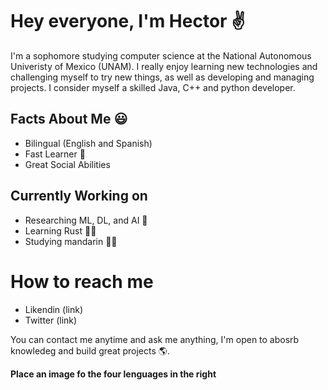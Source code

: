 # Hey everyone, I'm Hector ✌️

I'm a sophomore studying computer science at the National Autonomous Univeristy of Mexico (UNAM). I really enjoy learning new technologies and challenging myself to try new things, as well as developing and managing projects. I consider myself a skilled Java, C++ and python developer. 

## Facts About Me 😃
  - Bilingual (English and Spanish) 
  - Fast Learner 🧐
  - Great Social Abilities

## Currently Working on
  - Researching ML, DL, and AI 🦾
  - Learning Rust 👨‍💻
  - Studying mandarin 🙇‍♂️

# How to reach me
  - Likendin (link)
  - Twitter (link)

You can contact me anytime and ask me anything, I'm open to abosrb knowledeg and build great projects 🌎.

__Place an image fo the four lenguages in the right__
  
